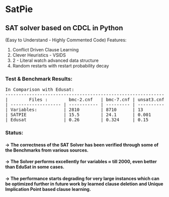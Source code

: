 # SatPie
## SAT solver based on CDCL in Python
(Easy to Understand - Highly Commented Code)
Features:
1. Conflict Driven Clause Learning
2. Clever Heuristics - VSIDS
3. 2 - Literal watch advanced data structure
4. Random restarts with restart probability decay



### Test & Benchmark Results:
<pre>
In Comparison with Edusat:
---------------------------------------------------------------------------------------------------
|        Files :        bmc-2.cnf   | bmc-7.cnf | unsat3.cnf | par8.cnf | aim-50 | aim100 | zebra |
| ------------------- | ----------- | --------- | ---------- | -------- | ------ | ------ | ----- |
| Variables:          | 2810        | 8710      | 13         | 64       | 50     | 100    | 155   |
| SATPIE              | 15.5        | 24.1      | 0.001      | 0.014    | 0.015  | 0.013  | 0.016 |
| Edusat              | 0.26        | 0.324     | 0.15       | 0.014    | 0.031  | 0.013  | 0.4   |
</pre>


### Status:
#### -> The correctness of the SAT Solver has been verified through some of the Benchmarks from various sources. 
#### -> The Solver performs excellently for variables ≈ till 2000, even better than EduSat in some cases.
#### -> The performance starts degrading for very large instances which can be optimized further in future work by learned clause deletion and    Unique Implication Point based clause learning.
